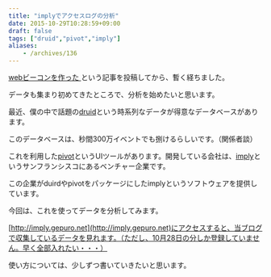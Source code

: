 ```yaml
---
title: "implyでアクセスログの分析"
date: 2015-10-29T10:28:59+09:00
draft: false
tags: ["druid","pivot","imply"]
aliases:
    - /archives/136
---
```


[webビーコンを作った ](http://blog.gepuro.net/archives/131)という記事を投稿してから、暫く経ちました。

データも集まり初めてきたところで、分析を始めたいと思います。

最近、僕の中で話題の[druid](http://druid.io)という時系列なデータが得意なデータベースがあります。
このデータベースは、秒間300万イベントでも捌けるらしいです。（関係者談）

これを利用した[pivot](https://github.com/implydata/pivot)というUIツールがあります。開発している会社は、[imply](http://imply.io)というサンフランシスコにあるベンチャー企業です。

この企業がduirdやpivotをパッケージにしたimplyというソフトウェアを提供しています。
今回は、これを使ってデータを分析してみます。

[http://imply.gepuro.net](http://imply.gepuro.net)にアクセスすると、当ブログで収集しているデータを見れます。（ただし、10月28日の分しか登録していません。早く全部入れたい・・・）

使い方については、少しずつ書いていきたいと思います。

